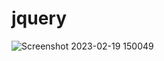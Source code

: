 # jquery

![Screenshot 2023-02-19 150049](https://user-images.githubusercontent.com/93249038/219940084-240e4dfd-67cc-4ac0-aa88-faad2ec47b2e.png)
